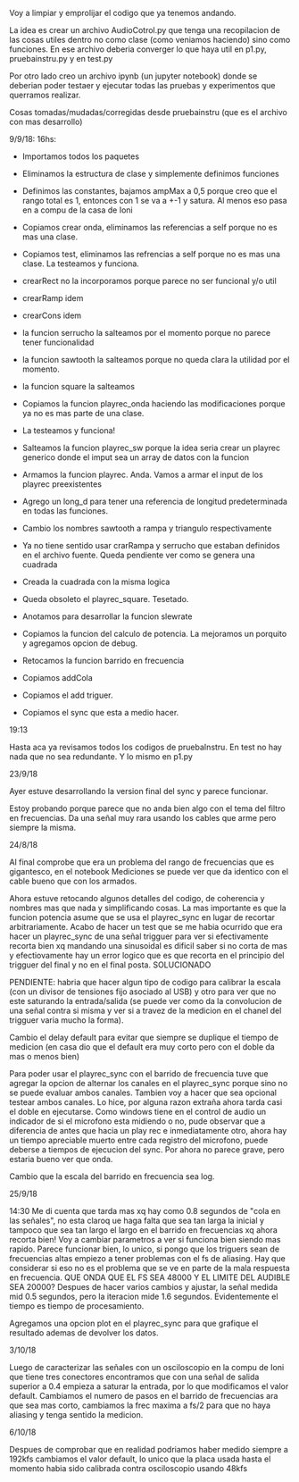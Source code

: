 Voy a limpiar y emprolijar el codigo que ya tenemos andando. 

La idea es crear un archivo AudioCotrol.py que tenga una recopilacion de las cosas utiles dentro no como clase (como veniamos haciendo) sino como funciones. 
En ese archivo deberia converger lo que haya util en p1.py, pruebainstru.py y en test.py

Por otro lado creo un archivo ipynb (un jupyter notebook) donde se deberian poder testaer y ejecutar todas las pruebas y experimentos que querramos realizar. 


Cosas tomadas/mudadas/corregidas desde pruebainstru (que es el archivo con mas desarrollo)

9/9/18:
16hs:

- Importamos todos los paquetes
- Eliminamos la estructura de clase y simplemente definimos funciones
- Definimos las constantes, bajamos ampMax a 0,5 porque creo que el rango total es 1, entonces con 1 se va a +-1 y satura. Al menos eso pasa en a compu de la casa de Ioni
- Copiamos crear onda, eliminamos las referencias a self porque no es mas una clase.
- Copiamos test, eliminamos las refrencias a self porque no es mas una clase. La testeamos y funciona. 
- crearRect no la incorporamos porque parece no ser funcional y/o util
- crearRamp idem
- crearCons idem
- la funcion serrucho la salteamos por el momento porque no parece tener funcionalidad
- la funcion sawtooth la salteamos porque no queda clara la utilidad por el momento.
- la funcion square la salteamos

- Copiamos la funcion playrec_onda haciendo las modificaciones porque ya no es mas parte de una clase.
- La testeamos y funciona!

- Salteamos la funcion playrec_sw porque la idea seria crear un playrec generico donde el imput sea un array de datos con la funcion
- Armamos la funcion playrec. Anda. Vamos a armar el input de los playrec preexistentes

- Agrego un long_d para tener una referencia de longitud predeterminada en todas las funciones. 
- Cambio los nombres sawtooth a rampa y triangulo respectivamente
- Ya no tiene sentido usar crarRampa y serrucho que estaban definidos en el archivo fuente. Queda pendiente ver como se genera una cuadrada
- Creada la cuadrada con la misma logica
- Queda obsoleto el playrec_square. Tesetado. 

- Anotamos para desarrollar la funcion slewrate
- Copiamos la funcion del calculo de potencia. La mejoramos un porquito y agregamos opcion de debug.
- Retocamos la funcion barrido en frecuencia
- Copiamos addCola
- Copiamos el add triguer.
- Copiamos el sync que esta a medio hacer.

19:13

Hasta aca ya revisamos todos los codigos de pruebaInstru. En test no hay nada que no sea redundante. Y lo mismo en p1.py

23/9/18

Ayer estuve desarrollando la version final del sync y parece funcionar.

Estoy probando porque parece que no anda bien algo con el tema del filtro en frecuencias. Da una señal muy rara usando los cables que arme pero siempre la misma.

24/8/18 

Al final comprobe que era un problema del rango de frecuencias que es gigantesco, en el notebook Mediciones se puede ver que da identico con el cable bueno que con los armados.

Ahora estuve retocando algunos detalles del codigo, de coherencia y nombres mas que nada y simplificando cosas. La mas importante es que la funcion potencia asume que se usa el playrec_sync en lugar de recortar arbitrariamente. 
Acabo de hacer un test que se me habia ocurrido que era hacer un playrec_sync de una señal trigguer para ver si efectivamente recorta bien xq mandando una sinusoidal es dificil saber si no corta de mas y efectiovamente hay un error logico que es que recorta en el principio del trigguer del final y no en el final posta. SOLUCIONADO

PENDIENTE: habria que hacer algun tipo de codigo para calibrar la escala (con un divisor de tensiones fijo asociado al USB) y otro para ver que no este saturando la entrada/salida (se puede ver como da la convolucion de una señal contra si misma y ver si a travez de la medicion en el chanel del trigguer varia mucho la forma). 

Cambio el delay default para evitar que siempre se duplique el tiempo de medicion (en casa dio que el default era muy corto pero con el doble da mas o menos bien)

Para poder usar el playrec_sync con el barrido de frecuencia tuve que agregar la opcion de alternar los canales en el playrec_sync porque sino no se puede evaluar ambos canales. Tambien voy a hacer que sea opcional testear ambos canales. Lo hice, por alguna razon extraña ahora tarda casi el doble en ejecutarse. Como windows tiene en el control de audio un indicador de si el microfono esta midiendo o no, pude observar que a diferencia de antes que hacia un play rec e inmediatamente otro, ahora hay un tiempo apreciable muerto entre cada registro del microfono, puede deberse a tiempos de ejecucion del sync. Por ahora no parece grave, pero estaria bueno ver que onda.

Cambio que la escala del barrido en frecuencia sea log.

25/9/18

14:30
Me di cuenta que tarda mas xq hay como 0.8 segundos de "cola en las señales", no esta claroq ue haga falta que sea tan larga la inicial y tampoco que sea tan largo el largo en el barrido en frecuencias xq ahora recorta bien! Voy a cambiar parametros a ver si funciona bien siendo mas rapido. Parece funcionar bien, lo unico, si pongo que los triguers sean de frecuencias altas empiezo a tener problemas con el fs de aliasing. Hay que considerar si eso no es el problema que se ve en parte de la mala respuesta en frecuencia. QUE ONDA QUE EL FS SEA 48000 Y EL LIMITE DEL AUDIBLE SEA 20000? 
Despues de hacer varios cambios y ajustar, la señal medida mid 0.5 segundos, pero la iteracion mide 1.6 segundos. Evidentemente el tiempo es tiempo de procesamiento. 

Agregamos una opcion plot en el playrec_sync para que grafique el resultado ademas de devolver los datos.

3/10/18

Luego de caracterizar las señales con un osciloscopio en la compu de Ioni que tiene tres conectores encontramos que con una señal de salida superior a 0.4 empieza a saturar la entrada, por lo que modificamos el valor default. 
Cambiamos el numero de pasos en el barrido de frecuencias ara que sea mas corto, cambiamos la frec maxima a fs/2 para que no haya aliasing y tenga sentido la medicion. 

6/10/18

Despues de comprobar que en realidad podriamos haber medido siempre a 192kfs cambiamos el valor default, lo unico que la placa usada hasta el momento habia sido calibrada contra osciloscopio usando 48kfs